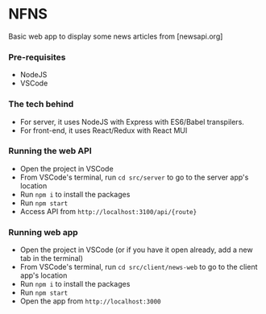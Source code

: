 # NFNS
Basic web app to display some news articles from [newsapi.org]

### Pre-requisites
- NodeJS
- VSCode

### The tech behind
- For server, it uses NodeJS with Express with ES6/Babel transpilers.
- For front-end, it uses React/Redux with React MUI

### Running the web API
- Open the project in VSCode
- From VSCode's terminal, run `cd src/server` to go to the server app's location
- Run `npm i` to install the packages
- Run `npm start`
- Access API from `http://localhost:3100/api/{route}`

### Running web app
- Open the project in VSCode (or if you have it open already, add a new tab in the terminal)
- From VSCode's terminal, run `cd src/client/news-web` to go to the client app's location
- Run `npm i` to install the packages
- Run `npm start`
- Open the app from `http://localhost:3000`